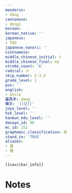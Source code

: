 ```yaml
---
mandarin:
- dāng
cantonese:
- dong1
korean:
korean_native: ''
japanese:
- TOU
japanese_nanori: ''
vietnamese:
middle_chinese_initial: t
middle_chinese_final: ɑŋ
stroke_count: '6'
radical: 小
skip_number: 2-3-3
grade_level: 1
pos: ''
english:
- while
羅馬字: dang
韓文: '[[당]]'
joyo_level: ''
hsk_level: ''
hanmun_edu_level: ''
danayo_id: 96
mc_id: 152
graphemic_classification: 尚
stand_in: 'TRUE'
aliases:
- 當
- 噹
---
```

```meta-bind-embed
[[nav/char_info]]
```

# Notes
